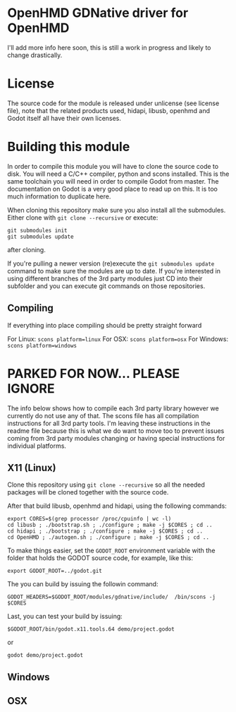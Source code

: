 # OpenHMD GDNative driver for OpenHMD

I'll add more info here soon, this is still a work in progress and likely to change drastically.

# License
The source code for the module is released under unlicense (see license file), note that the related products used, hidapi, libusb, openhmd and Godot itself all have their own licenses.

# Building this module
In order to compile this module you will have to clone the source code to disk. You will need a C/C++ compiler, python and scons installed. This is the same toolchain you will need in order to compile Godot from master. The documentation on Godot is a very good place to read up on this. It is too much information to duplicate here.

When cloning this repository make sure you also install all the submodules.
Either clone with `git clone --recursive` or execute:
```
git submodules init
git submodules update
```
after cloning.

If you're pulling a newer version (re)execute the `git submodules update` command to make sure the modules are up to date. If you're interested in using different branches of the 3rd party modules just CD into their subfolder and you can execute git commands on those repositories. 

## Compiling
If everything into place compiling should be pretty straight forward

For Linux: ```scons platform=linux```
For OSX: ```scons platform=osx```
For Windows: ```scons platform=windows```

# PARKED FOR NOW... PLEASE IGNORE

The info below shows how to compile each 3rd party library however we currently do not use any of that. The scons file has all compilation instructions for all 3rd party tools.
I'm leaving these instructions in the readme file because this is what we do want to move too to prevent issues coming from 3rd party modules changing or having special instructions for individual platforms.

## X11 (Linux)

Clone this repository using `git clone --recursive` so all the needed packages will be cloned together with the source code. 

After that build libusb, openhmd and hidapi, using the following commands: 

```
export CORES=$(grep processor /proc/cpuinfo | wc -l)
cd libusb ; ./bootstrap.sh ; ./configure ; make -j $CORES ; cd ..
cd hidapi ; ./bootstrap ; ./configure ; make -j $CORES ; cd ..
cd OpenHMD ; ./autogen.sh ; ./configure ; make -j $CORES ; cd ..
```

To make things easier, set the `GODOT_ROOT` environment variable with the folder that holds the GODOT source code, for example, like this: 

```
export GODOT_ROOT=../godot.git
```

The you can build by issuing the followin command: 

```GODOT_HEADERS=$GODOT_ROOT/modules/gdnative/include/  /bin/scons -j $CORES```

Last, you can test your build by issuing:

`$GODOT_ROOT/bin/godot.x11.tools.64 demo/project.godot`

 or
 
`godot demo/project.godot`

## Windows

## OSX

